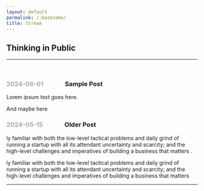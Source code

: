 ```yaml
---
layout: default
permalink: /:basename/
title: Stream
---
```


## Thinking in Public

----

<br/>

<h3> <span style="color:#A9A9A9;">2024-06-01</span> &emsp;&emsp;&emsp; Sample Post </h3>

Lorem ipsum text goes here.

And maybe here

<h3> <span style="color:#A9A9A9;">2024-05-15</span> &emsp;&emsp;&emsp; Older Post </h3>

ly familiar with both the low-level tactical problems and daily grind of running a startup with all its attendant uncertainty and scarcity; and the high-level challenges and imperatives of building a business that matters .

ly familiar with both the low-level tactical problems and daily grind of running a startup with all its attendant uncertainty and scarcity; and the high-level challenges and imperatives of building a business that matters  


----

<br/>
<br/>
<br/>
